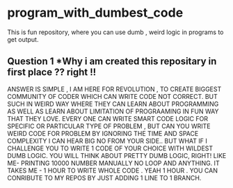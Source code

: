 # program_with_dumbest_code
This is fun repository, where you can use dumb , weird logic in programs to get output.

Question 1 *Why i am created this repositary in first place ?? right !!
------------------------------------------------------------------------
ANSWER IS SIMPLE , I AM HERE FOR REVOLUTION , TO CREATE BIGGEST COMMUNITY OF CODER WHICH CAN WRITE CODE NOT CORRECT. BUT SUCH IN WEIRD WAY WHERE THEY CAN LEARN ABOUT PROGRAMMING AS WELL AS LEARN 
ABOUT LIMITATION OF PROGRAAMING IN FUN WAY THAT THEY LOVE.
EVERY ONE CAN WRITE SMART CODE  LOGIC FOR SPECIFIC OR PARTICULAR TYPE OF PROBLEM , BUT CAN YOU WRITE WEIRD CODE FOR PROBLEM BY IGNORING THE TIME AND SPACE COMPLEXITY 
I CAN HEAR BIG NO FROM YOUR SIDE..
BUT WHAT IF I CHALLENGE YOU TO WRITE 1 CODE OF YOUR CHOICE WITH WILDEST DUMB LOGIC.
YOU WILL THINK ABOUT PRETTY DUMB LOGIC, RIGHT! LIKE ME- PRINTING 10000 NUMBER MANUALLY NO LOOP AND ANYTHING. IT TAKES ME -  1 HOUR TO WRITE WHOLE CODE . YEAH 1 HOUR . 
YOU CAN CONRIBUTE TO MY REPOS BY JUST ADDING 1 LINE TO  1 BRANCH.
